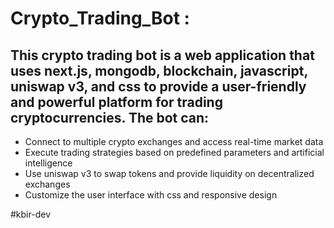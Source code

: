 # Crypto_Trading_Bot : 

 <h2>This crypto trading bot is a web application that uses next.js, mongodb, blockchain, javascript, uniswap v3, and css to provide a user-friendly and powerful platform for trading cryptocurrencies. 
 The bot can:</h2>
 
 - Connect to multiple crypto exchanges and access real-time market data 
 - Execute trading strategies based on predefined parameters and artificial intelligence 
 - Use uniswap v3 to swap tokens and provide liquidity on decentralized exchanges 
 - Customize the user interface with css and responsive design

#kbir-dev
